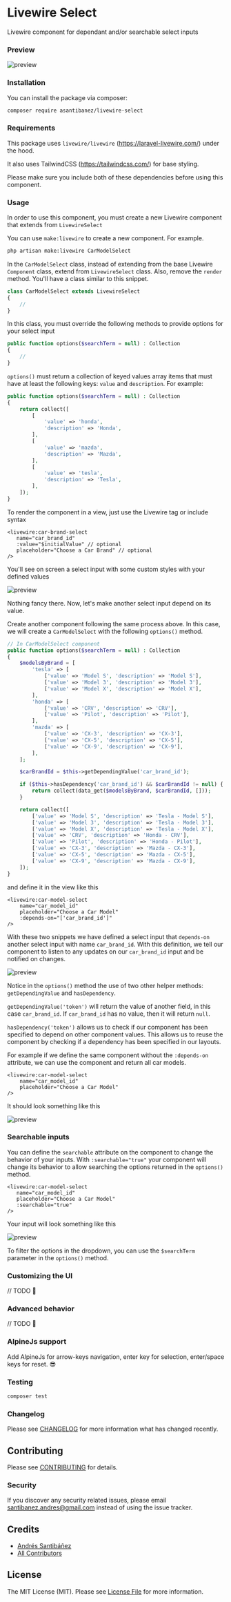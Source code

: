 # Livewire Select

Livewire component for dependant and/or searchable select inputs

### Preview

![preview](https://github.com/asantibanez/livewire-select/raw/master/preview.gif) 

### Installation

You can install the package via composer:

```bash
composer require asantibanez/livewire-select
```

### Requirements

This package uses `livewire/livewire` (https://laravel-livewire.com/) under the hood.

It also uses TailwindCSS (https://tailwindcss.com/) for base styling. 

Please make sure you include both of these dependencies before using this component. 

### Usage

In order to use this component, you must create a new Livewire component that extends from 
`LivewireSelect`

You can use `make:livewire` to create a new component. For example.
``` bash
php artisan make:livewire CarModelSelect
```

In the `CarModelSelect` class, instead of extending from the base Livewire `Component` class, 
extend from `LivewireSelect` class. Also, remove the `render` method. 
You'll have a class similar to this snippet.
 
``` php
class CarModelSelect extends LivewireSelect
{
    //
}
```

In this class, you must override the following methods to provide options for your select input
```php
public function options($searchTerm = null) : Collection 
{
    //
}
```

`options()` must return a collection of keyed values array items that must have at least the following 
keys: `value` and `description`. For example:

```php
public function options($searchTerm = null) : Collection 
{
    return collect([
        [
            'value' => 'honda',
            'description' => 'Honda',
        ],
        [
            'value' => 'mazda',
            'description' => 'Mazda',
        ],
        [
            'value' => 'tesla',
            'description' => 'Tesla',
        ],       
    ]);
}
```

To render the component in a view, just use the Livewire tag or include syntax
 
 ```blade
 <livewire:car-brand-select
    name="car_brand_id"
    :value="$initialValue" // optional
    placeholder="Choose a Car Brand" // optional
 />
 ```

You'll see on screen a select input with some custom styles with your defined values

![preview](https://github.com/asantibanez/livewire-select/raw/master/basic.gif)

Nothing fancy there. Now, let's make another select input depend on its value.

Create another component following the same process above. In this case, we will create 
a `CarModelSelect` with the following `options()` method.

```php
// In CarModelSelect component
public function options($searchTerm = null) : Collection 
{
    $modelsByBrand = [
        'tesla' => [
            ['value' => 'Model S', 'description' => 'Model S'],
            ['value' => 'Model 3', 'description' => 'Model 3'],
            ['value' => 'Model X', 'description' => 'Model X'],
        ],
        'honda' => [
            ['value' => 'CRV', 'description' => 'CRV'],
            ['value' => 'Pilot', 'description' => 'Pilot'],
        ],
        'mazda' => [
            ['value' => 'CX-3', 'description' => 'CX-3'],
            ['value' => 'CX-5', 'description' => 'CX-5'],
            ['value' => 'CX-9', 'description' => 'CX-9'],
        ],
    ];

    $carBrandId = $this->getDependingValue('car_brand_id');

    if ($this->hasDependency('car_brand_id') && $carBrandId != null) {
        return collect(data_get($modelsByBrand, $carBrandId, []));
    }

    return collect([
        ['value' => 'Model S', 'description' => 'Tesla - Model S'],
        ['value' => 'Model 3', 'description' => 'Tesla - Model 3'],
        ['value' => 'Model X', 'description' => 'Tesla - Model X'],
        ['value' => 'CRV', 'description' => 'Honda - CRV'],
        ['value' => 'Pilot', 'description' => 'Honda - Pilot'],
        ['value' => 'CX-3', 'description' => 'Mazda - CX-3'],
        ['value' => 'CX-5', 'description' => 'Mazda - CX-5'],
        ['value' => 'CX-9', 'description' => 'Mazda - CX-9'],
    ]);
} 
```

and define it in the view like this

```blade
<livewire:car-model-select
    name="car_model_id"
    placeholder="Choose a Car Model"
    :depends-on="['car_brand_id']"
/>
```

With these two snippets we have defined a select input that `depends-on` another
select input with name `car_brand_id`. With this definition, we tell our component
to listen to any updates on our `car_brand_id` input and be notified on changes.

![preview](https://github.com/asantibanez/livewire-select/raw/master/dependant.gif)

Notice in the `options()` method the use of two other helper methods: 
`getDependingValue` and `hasDependency`. 

`getDependingValue('token')` will return the value of another field, in this case 
`car_brand_id`. If `car_brand_id` has no value, then it will return `null`.

`hasDependency('token')` allows us to check if our component has been specified
to depend on other component values. This allows us to reuse the component by checking
if a dependency has been specified in our layouts. 

For example if we define the same component without the `:depends-on` attribute,
we can use the component and return all car models.

```blade
<livewire:car-model-select
    name="car_model_id"
    placeholder="Choose a Car Model"
/>
```

It should look something like this

![preview](https://github.com/asantibanez/livewire-select/raw/master/no-dependency.gif)

### Searchable inputs

You can define the `searchable` attribute on the component to change the behavior of your
inputs. With `:searchable="true"` your component will change its behavior to allow searching
the options returned in the `options()` method.

 ```blade
<livewire:car-model-select
    name="car_model_id"
    placeholder="Choose a Car Model"
    :searchable="true"
/>
```

Your input will look something like this

![preview](https://github.com/asantibanez/livewire-select/raw/master/searchable.gif)

To filter the options in the dropdown, you can use the `$searchTerm` parameter in the 
`options()` method.

### Customizing the UI

// TODO 😬

### Advanced behavior

// TODO 😬

### AlpineJs support

Add AlpineJs for arrow-keys navigation, enter key for selection, enter/space keys for reset. 😎

### Testing

``` bash
composer test
```

### Changelog

Please see [CHANGELOG](CHANGELOG.md) for more information what has changed recently.

## Contributing

Please see [CONTRIBUTING](CONTRIBUTING.md) for details.

### Security

If you discover any security related issues, please email santibanez.andres@gmail.com instead of using the issue tracker.

## Credits

- [Andrés Santibáñez](https://github.com/asantibanez)
- [All Contributors](../../contributors)

## License

The MIT License (MIT). Please see [License File](LICENSE.md) for more information.

